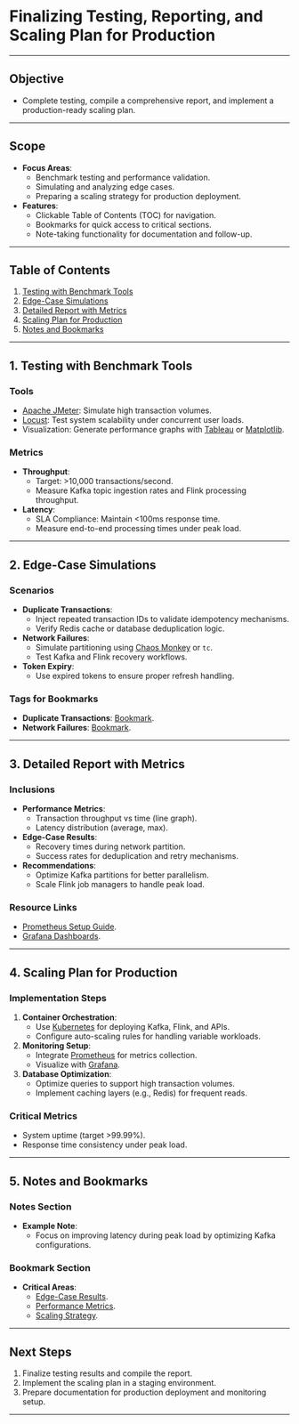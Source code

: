 
# Finalizing Testing, Reporting, and Scaling Plan for Production

---

## **Objective**
- Complete testing, compile a comprehensive report, and implement a production-ready scaling plan.

---

## **Scope**
- **Focus Areas**:
  - Benchmark testing and performance validation.
  - Simulating and analyzing edge cases.
  - Preparing a scaling strategy for production deployment.
- **Features**:
  - Clickable Table of Contents (TOC) for navigation.
  - Bookmarks for quick access to critical sections.
  - Note-taking functionality for documentation and follow-up.

---

## **Table of Contents**
1. [Testing with Benchmark Tools](#testing-benchmark-tools)
2. [Edge-Case Simulations](#edge-case-simulations)
3. [Detailed Report with Metrics](#detailed-report)
4. [Scaling Plan for Production](#scaling-plan)
5. [Notes and Bookmarks](#notes-and-bookmarks)

---

## **1. Testing with Benchmark Tools**

### **Tools**
- [Apache JMeter](https://jmeter.apache.org/): Simulate high transaction volumes.
- [Locust](https://locust.io/): Test system scalability under concurrent user loads.
- Visualization: Generate performance graphs with [Tableau](https://www.tableau.com/) or [Matplotlib](https://matplotlib.org/).

### **Metrics**
- **Throughput**:
  - Target: >10,000 transactions/second.
  - Measure Kafka topic ingestion rates and Flink processing throughput.
- **Latency**:
  - SLA Compliance: Maintain <100ms response time.
  - Measure end-to-end processing times under peak load.

---

## **2. Edge-Case Simulations**

### **Scenarios**
- **Duplicate Transactions**:
  - Inject repeated transaction IDs to validate idempotency mechanisms.
  - Verify Redis cache or database deduplication logic.
- **Network Failures**:
  - Simulate partitioning using [Chaos Monkey](https://netflix.github.io/chaosmonkey/) or `tc`.
  - Test Kafka and Flink recovery workflows.
- **Token Expiry**:
  - Use expired tokens to ensure proper refresh handling.

### **Tags for Bookmarks**
- **Duplicate Transactions**: [Bookmark](#duplicate-transactions-simulation).
- **Network Failures**: [Bookmark](#network-failures-simulation).

---

## **3. Detailed Report with Metrics**

### **Inclusions**
- **Performance Metrics**:
  - Transaction throughput vs time (line graph).
  - Latency distribution (average, max).
- **Edge-Case Results**:
  - Recovery times during network partition.
  - Success rates for deduplication and retry mechanisms.
- **Recommendations**:
  - Optimize Kafka partitions for better parallelism.
  - Scale Flink job managers to handle peak load.

### **Resource Links**
- [Prometheus Setup Guide](https://prometheus.io/docs/introduction/overview/).
- [Grafana Dashboards](https://grafana.com/).

---

## **4. Scaling Plan for Production**

### **Implementation Steps**
1. **Container Orchestration**:
   - Use [Kubernetes](https://kubernetes.io/) for deploying Kafka, Flink, and APIs.
   - Configure auto-scaling rules for handling variable workloads.
2. **Monitoring Setup**:
   - Integrate [Prometheus](https://prometheus.io/) for metrics collection.
   - Visualize with [Grafana](https://grafana.com/).
3. **Database Optimization**:
   - Optimize queries to support high transaction volumes.
   - Implement caching layers (e.g., Redis) for frequent reads.

### **Critical Metrics**
- System uptime (target >99.99%).
- Response time consistency under peak load.

---

## **5. Notes and Bookmarks**

### **Notes Section**
- **Example Note**:
  - Focus on improving latency during peak load by optimizing Kafka configurations.

### **Bookmark Section**
- **Critical Areas**:
  - [Edge-Case Results](#edge-case-simulations).
  - [Performance Metrics](#detailed-report).
  - [Scaling Strategy](#scaling-plan).

---

## **Next Steps**
1. Finalize testing results and compile the report.
2. Implement the scaling plan in a staging environment.
3. Prepare documentation for production deployment and monitoring setup.

---
